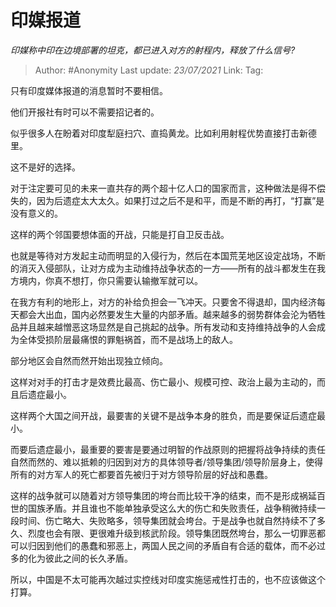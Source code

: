 # 印媒报道
*印媒称中印在边境部署的坦克，都已进入对方的射程内，释放了什么信号?*

> Author: #Anonymity
> Last update: *23/07/2021* 
> Link:
> Tag:  

 
只有印度媒体报道的消息暂时不要相信。

他们开报社有时可以不需要招记者的。

似乎很多人在盼着对印度犁庭扫穴、直捣黄龙。比如利用射程优势直接打击新德里。

这不是好的选择。

对于注定要可见的未来一直共存的两个超十亿人口的国家而言，这种做法是得不偿失的，因为后遗症太大太久。如果打过之后不是和平，而是不断的再打，“打赢”是没有意义的。

这样的两个邻国要想体面的开战，只能是打自卫反击战。

也就是等待对方发起主动而明显的入侵行为，然后在本国荒芜地区设定战场，不断的消灭入侵部队，让对方成为主动维持战争状态的一方——所有的战斗都发生在我方境内，你真不想打，你只需要认输撤军就可以。

在我方有利的地形上，对方的补给负担会一飞冲天。只要舍不得退却，国内经济每天都会大出血，国内必然要发生大量的内部矛盾。越来越多的弱势群体会沦为牺牲品并且越来越憎恶这场显然是自己挑起的战争。所有发动和支持维持战争的人会成为全体受损阶层最痛恨的罪魁祸首，而不是战场上的敌人。

部分地区会自然而然开始出现独立倾向。

这样对对手的打击才是效费比最高、伤亡最小、规模可控、政治上最为主动的，而且后遗症最小。

这样两个大国之间开战，最要害的关键不是战争本身的胜负，而是要保证后遗症最小。

而要后遗症最小，最重要的要害是要通过明智的作战原则的把握将战争持续的责任自然而然的、难以抵赖的归因到对方的具体领导者/领导集团/领导阶层身上，使得所有的对方军人的死亡都要首先被归于对方领导阶层的好战和愚蠢。

这样的战争就可以随着对方领导集团的垮台而比较干净的结束，而不是形成祸延百世的国族矛盾。并且谁也不能单独承受这么大的伤亡和失败责任，战争稍微持续一段时间、伤亡略大、失败略多，领导集团就会垮台。于是战争也就自然持续不了多久、烈度也会有限、更很难升级到核武阶段。领导集团既然垮台，那么一切罪恶都可以归因到他们的愚蠢和邪恶上，两国人民之间的矛盾自有合适的载体，而不必过多的化为彼此之间的长久矛盾。

所以，中国是不太可能再次越过实控线对印度实施惩戒性打击的，也不应该做这个打算。



